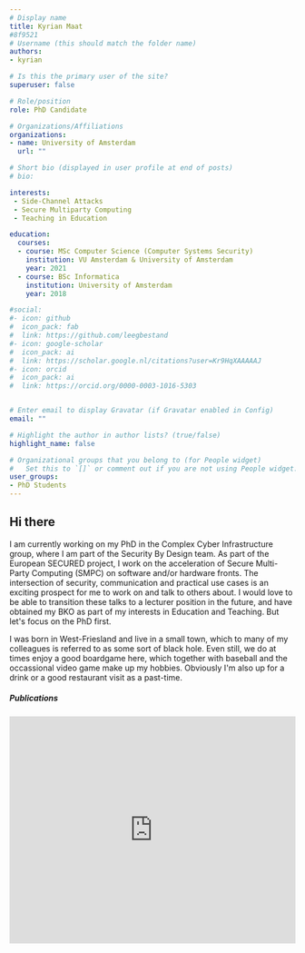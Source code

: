 ```yaml
---
# Display name
title: Kyrian Maat
#8f9521
# Username (this should match the folder name)
authors:
- kyrian

# Is this the primary user of the site?
superuser: false

# Role/position
role: PhD Candidate

# Organizations/Affiliations
organizations:
- name: University of Amsterdam
  url: ""

# Short bio (displayed in user profile at end of posts)
# bio: 

interests:
 - Side-Channel Attacks
 - Secure Multiparty Computing
 - Teaching in Education

education:
  courses:
  - course: MSc Computer Science (Computer Systems Security)
    institution: VU Amsterdam & University of Amsterdam
    year: 2021
  - course: BSc Informatica
    institution: University of Amsterdam
    year: 2018

#social:
#- icon: github
#  icon_pack: fab
#  link: https://github.com/leegbestand
#- icon: google-scholar
#  icon_pack: ai 
#  link: https://scholar.google.nl/citations?user=Kr9HqXAAAAAJ
#- icon: orcid
#  icon_pack: ai 
#  link: https://orcid.org/0000-0003-1016-5303


# Enter email to display Gravatar (if Gravatar enabled in Config)
email: ""

# Highlight the author in author lists? (true/false)
highlight_name: false

# Organizational groups that you belong to (for People widget)
#   Set this to `[]` or comment out if you are not using People widget.
user_groups:
- PhD Students
---
```


<h2> Hi there</h2>
<p>
I am currently working on my PhD in the Complex Cyber Infrastructure group, where I am part of the Security By Design team. As part of the European SECURED project, I work on the acceleration of Secure Multi-Party Computing (SMPC) on software and/or hardware fronts. The intersection of security, communication and practical use cases is an exciting prospect for me to work on and talk to others about. I would love to be able to transition these talks to a lecturer position in the future, and have obtained my BKO as part of my interests in Education and Teaching. But let's focus on the PhD first.
</p>

<p>
I was born in West-Friesland and live in a small town, which to many of my colleagues is referred to as some sort of black hole. Even still, we do at times enjoy a good boardgame here, which together with baseball and the occassional video game make up my hobbies. Obviously I'm also up for a drink or a good restaurant visit as a past-time. 
</p>

<h5> Publications </h5> 

<iframe style="width: 100%; height: 400px;" src="https://dare.uva.nl/search?org-uuid=07d87aa7-649c-424c-8298-f5164946d191;field1=keyword&value1=Maat;sort=year;smode=iframe;startDoc=1" frameborder="0"></iframe>
